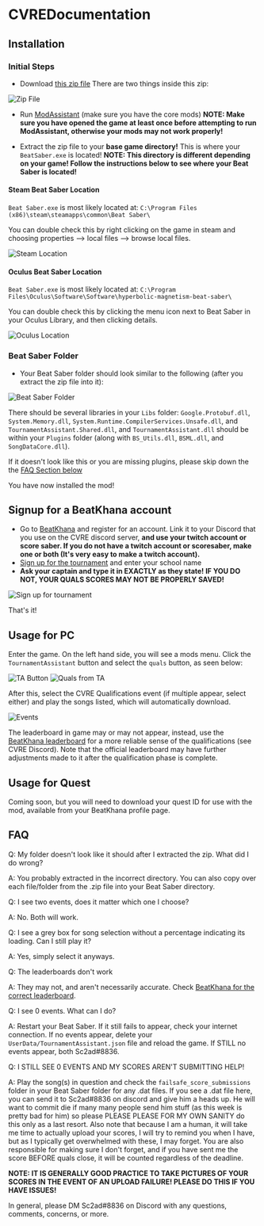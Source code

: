 # CVREDocumentation

## Installation

### Initial Steps

- Download [this zip file](https://github.com/cvrebeatsaber/Documentation/releases/download/v2.0.4/ManualTA_Install_v0.5.4.zip)
There are two things inside this zip:

![Zip File](/uploads/00_zip_contents.png "Zip Contents")

- Run [ModAssistant](https://github.com/Assistant/ModAssistant) (make sure you have the core mods)
**NOTE: Make sure you have opened the game at least once before attempting to run ModAssistant, otherwise your mods may not work properly!**

- Extract the zip file to your **base game directory!** This is where your `BeatSaber.exe` is located!
**NOTE: This directory is different depending on your game! Follow the instructions below to see where your Beat Saber is located!**

#### Steam Beat Saber Location

`Beat Saber.exe` is most likely located at: `C:\Program Files (x86)\steam\steamapps\common\Beat Saber\`

You can double check this by right clicking on the game in steam and choosing properties --> local files --> browse local files.

![Steam Location](/uploads/01_steam_location.png "Steam Location")

#### Oculus Beat Saber Location

`Beat Saber.exe` is most likely located at: `C:\Program Files\Oculus\Software\Software\hyperbolic-magnetism-beat-saber\`

You can double check this by clicking the menu icon next to Beat Saber in your Oculus Library, and then clicking details.

![Oculus Location](/uploads/02_oculus_location.png "Oculus Location")

### Beat Saber Folder

- Your Beat Saber folder should look similar to the following (after you extract the zip file into it):

![Beat Saber Folder](/uploads/03_beatsaber_folder.png "Beat Saber Folder")

There should be several libraries in your `Libs` folder: `Google.Protobuf.dll`, `System.Memory.dll`, `System.Runtime.CompilerServices.Unsafe.dll`, and `TournamentAssistant.Shared.dll`, and `TournamentAssistant.dll` should be within your `Plugins` folder (along with `BS_Utils.dll`, `BSML.dll`, and `SongDataCore.dll`).

If it doesn't look like this or you are missing plugins, please skip down the the [FAQ Section below](https://github.com/cvrebeatsaber/Documentation#faq)

You have now installed the mod!

## Signup for a BeatKhana account

- Go to [BeatKhana](https://beatkhana.com/) and register for an account. Link it to your Discord that you use on the CVRE discord server, **and use your twitch account or score saber. If you do not have a twitch account or scoresaber, make one or both (It's very easy to make a twitch account).**
- [Sign up for the tournament](https://beatkhana.com/tournament/2147484223) and enter your school name
- **Ask your captain and type it in EXACTLY as they state! IF YOU DO NOT, YOUR QUALS SCORES MAY NOT BE PROPERLY SAVED!**

![Sign up for tournament](/uploads/15_signup_bk.png "Signup for CVRE Tournament")

That's it!

## Usage for PC

Enter the game. On the left hand side, you will see a mods menu. Click the `TournamentAssistant` button and select the `quals` button, as seen below:

![TA Button](/uploads/10_beatsaber_quals_button.png "Beat Saber TA Button")
![Quals from TA](/uploads/11_beatsaber_ta_quals_button.png "Beat Saber Quals Button")

After this, select the CVRE Qualifications event (if multiple appear, select either) and play the songs listed, which will automatically download.

![Events](/uploads/12_beatsaber_events.png "Beat Saber Events")

The leaderboard in game may or may not appear, instead, use the [BeatKhana leaderboard](https://beatkhana.com/tournament/2147484223) for a more reliable sense of the qualifications (see CVRE Discord). Note that the official leaderboard may have further adjustments made to it after the qualification phase is complete.

## Usage for Quest

Coming soon, but you will need to download your quest ID for use with the mod, available from your BeatKhana profile page.

## FAQ

Q: My folder doesn't look like it should after I extracted the zip. What did I do wrong?

A: You probably extracted in the incorrect directory. You can also copy over each file/folder from the .zip file into your Beat Saber directory.

Q: I see two events, does it matter which one I choose?

A: No. Both will work.

Q: I see a grey box for song selection without a percentage indicating its loading. Can I still play it?

A: Yes, simply select it anyways.

Q: The leaderboards don't work

A: They may not, and aren't necessarily accurate. Check [BeatKhana for the correct leaderboard](https://beatkhana.com/tournament/2147484223).

Q: I see 0 events. What can I do?

A: Restart your Beat Saber. If it still fails to appear, check your internet connection. If no events appear, delete your `UserData/TournamentAssistant.json` file and reload the game. If STILL no events appear, both Sc2ad#8836.

Q: I STILL SEE 0 EVENTS AND MY SCORES AREN'T SUBMITTING HELP!

A: Play the song(s) in question and check the `failsafe_score_submissions` folder in your Beat Saber folder for any .dat files. If you see a .dat file here, you can send it to Sc2ad#8836 on discord and give him a heads up. He will want to commit die if many many people send him stuff (as this week is pretty bad for him) so please PLEASE PLEASE FOR MY OWN SANITY do this only as a last resort.
Also note that because I am a human, it will take me time to actually upload your scores, I will try to remind you when I have, but as I typically get overwhelmed with these, I may forget. You are also responsible for making sure I don't forget, and if you have sent me the score BEFORE quals close, it will be counted regardless of the deadline.

**NOTE: IT IS GENERALLY GOOD PRACTICE TO TAKE PICTURES OF YOUR SCORES IN THE EVENT OF AN UPLOAD FAILURE! PLEASE DO THIS IF YOU HAVE ISSUES!**

In general, please DM Sc2ad#8836 on Discord with any questions, comments, concerns, or more.
